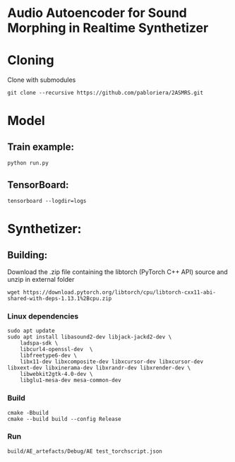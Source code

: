 # Audio Autoencoder for Sound Morphing in Realtime Synthetizer

# Cloning

Clone with submodules

```
git clone --recursive https://github.com/pabloriera/2ASMRS.git
```

# Model

## Train example:
```console
python run.py
```

## TensorBoard:
```console
tensorboard --logdir=logs
```

# Synthetizer:

## Building:

Download the .zip file containing the libtorch (PyTorch C++ API) source and unzip in external folder

```console
wget https://download.pytorch.org/libtorch/cpu/libtorch-cxx11-abi-shared-with-deps-1.13.1%2Bcpu.zip
```

### Linux dependencies

```
sudo apt update
sudo apt install libasound2-dev libjack-jackd2-dev \
    ladspa-sdk \
    libcurl4-openssl-dev  \
    libfreetype6-dev \
    libx11-dev libxcomposite-dev libxcursor-dev libxcursor-dev libxext-dev libxinerama-dev libxrandr-dev libxrender-dev \
    libwebkit2gtk-4.0-dev \
    libglu1-mesa-dev mesa-common-dev
```

### Build 
```console
cmake -Bbuild
cmake --build build --config Release
```

### Run
```console
build/AE_artefacts/Debug/AE test_torchscript.json
```